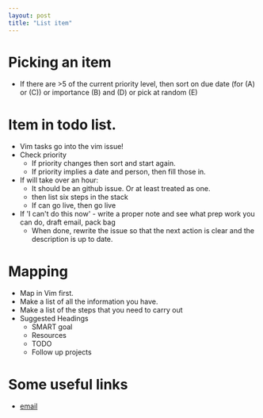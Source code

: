```yaml
--- 
layout: post
title: "List item" 
---
```



# Picking an item
* If there are >5 of the current priority level, then sort on due date (for (A) or (C)) or importance (B) and (D) or pick at random (E)  

# Item in todo list. 
* Vim tasks go into the vim issue! 
* Check priority
  * If priority changes then sort and start again. 
  * If priority implies a date and person, then fill those in. 
* If will take over an hour:  
  * It should be an github issue. Or at least treated as one.  
  * then list six steps in the stack 
  * If can go live, then go live 
* If 'I can't do this now' - write a proper note and see what prep work you can do, draft email, pack bag 
  * When done, rewrite the issue so that the next action is clear and the description is up to date. 


# Mapping 
* Map in Vim first. 
* Make a list of all the information you have. 
* Make a list of the steps that you need to carry out
* Suggested Headings
  * SMART goal 
  * Resources 
  * TODO 
  * Follow up projects


# Some useful links
* [email](email)

